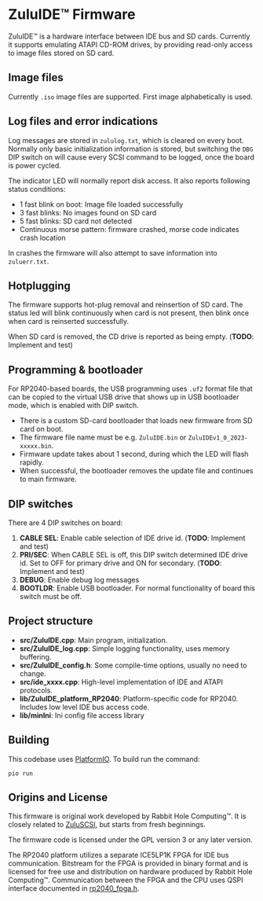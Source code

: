 ZuluIDE™ Firmware
=================

ZuluIDE™ is a hardware interface between IDE bus and SD cards.
Currently it supports emulating ATAPI CD-ROM drives, by providing read-only access to image files stored on SD card.

Image files
-----------
Currently `.iso` image files are supported. First image alphabetically is used.

Log files and error indications
-------------------------------
Log messages are stored in `zululog.txt`, which is cleared on every boot.
Normally only basic initialization information is stored, but switching the `DBG` DIP switch on will cause every SCSI command to be logged, once the board is power cycled.

The indicator LED will normally report disk access.
It also reports following status conditions:

- 1 fast blink on boot: Image file loaded successfully
- 3 fast blinks: No images found on SD card
- 5 fast blinks: SD card not detected
- Continuous morse pattern: firmware crashed, morse code indicates crash location

In crashes the firmware will also attempt to save information into `zuluerr.txt`.

Hotplugging
-----------
The firmware supports hot-plug removal and reinsertion of SD card.
The status led will blink continuously when card is not present, then blink once when card is reinserted successfully.

When SD card is removed, the CD drive is reported as being empty. (**TODO**: Implement and test)

Programming & bootloader
------------------------
For RP2040-based boards, the USB programming uses `.uf2` format file that can be copied to the virtual USB drive that shows up in USB bootloader mode, which is enabled with DIP switch.

- There is a custom SD-card bootloader that loads new firmware from SD card on boot.
- The firmware file name must be e.g. `ZuluIDE.bin` or `ZuluIDEv1_0_2023-xxxxx.bin`.
- Firmware update takes about 1 second, during which the LED will flash rapidly.
- When successful, the bootloader removes the update file and continues to main firmware.

DIP switches
------------
There are 4 DIP switches on board:

1. **CABLE SEL**: Enable cable selection of IDE drive id. (**TODO**: Implement and test)
2. **PRI/SEC**: When CABLE SEL is off, this DIP switch determined IDE drive id. Set to OFF for primary drive and ON for secondary. (**TODO**: Implement and test)
3. **DEBUG**: Enable debug log messages
4. **BOOTLDR**: Enable USB bootloader. For normal functionality of board this switch must be off.

Project structure
-----------------
- **src/ZuluIDE.cpp**: Main program, initialization.
- **src/ZuluIDE_log.cpp**: Simple logging functionality, uses memory buffering.
- **src/ZuluIDE_config.h**: Some compile-time options, usually no need to change.
- **src/ide_xxxx.cpp**: High-level implementation of IDE and ATAPI protocols.
- **lib/ZuluIDE_platform_RP2040**: Platform-specific code for RP2040. Includes low level IDE bus access code.
- **lib/minIni**: Ini config file access library

Building
--------
This codebase uses [PlatformIO](https://platformio.org/).
To build run the command:

    pio run


Origins and License
-------------------

This firmware is original work developed by Rabbit Hole Computing™.
It is closely related to [ZuluSCSI](https://github.com/ZuluSCSI/ZuluSCSI-firmware), but starts from fresh beginnings.

The firmware code is licensed under the GPL version 3 or any later version.

The RP2040 platform utilizes a separate ICE5LP1K FPGA for IDE bus communication.
Bitstream for the FPGA is provided in binary format and is licensed for free use and distribution on hardware produced by Rabbit Hole Computing™.
Communication between the FPGA and the CPU uses QSPI interface documented in [rp2040_fpga.h](lib/ZuluIDE_platform_RP2040/rp2040_fpga.h).
